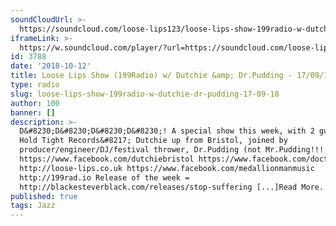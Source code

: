 ```yaml
---
soundCloudUrl: >-
  https://soundcloud.com/loose-lips123/loose-lips-show-199radio-w-dutchie-drpudding-170918
iframeLink: >-
  https://w.soundcloud.com/player/?url=https://soundcloud.com/loose-lips123/loose-lips-show-199radio-w-dutchie-drpudding-170918&color=00aabb&auto_play=false&hide_related=false&show_comments=true&show_user=true&show_reposts=false
id: 3788
date: '2018-10-12'
title: Loose Lips Show (199Radio) w/ Dutchie &amp; Dr.Pudding - 17/09/18 - Loose Lips
type: radio
slug: loose-lips-show-199radio-w-dutchie-dr-pudding-17-09-18
author: 100
banner: []
description: >-
  D&#8230;D&#8230;D&#8230;D&#8230;! A special show this week, with 2 guests.
  Hold Tight Records&#8217; Dutchie up from Bristol, joined by
  producer/engineer/DJ/festival thrower, Dr.Pudding (not Mr.Pudding!!!!)
  https://www.facebook.com/dutchiebristol https://www.facebook.com/doctorpudding
  http://loose-lips.co.uk https://www.facebook.com/medallionmanmusic
  http://199rad.io Release of the week =
  http://blackesteverblack.com/releases/stop-suffering [...]Read More...
published: true
tags: Jazz
---
```


